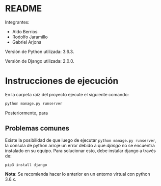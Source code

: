 # README

Integrantes:

* Aldo Berrios
* Rodolfo Jaramillo
* Gabriel Arjona

Versión de Python utilizada: 3.6.3.

Versión de Django utilizada: 2.0.0.

# Instrucciones de ejecución

En la carpeta raíz del proyecto ejecute el siguiente comando:

```python
python manage.py runserver
```

Posteriormente, para 



## Problemas comunes

Existe la posibilidad de que luego de ejecutar `python manage.py runserver`, la consola de python arroje un error debido a que *django* no se encuentra instalado en su equipo. Para solucionar esto, debe instalar django a través de:

```python
pip3 install django
```

**Nota:** Se recomienda hacer lo anterior en un entorno virtual con python 3.6.x.
